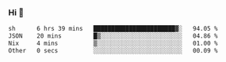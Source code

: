 ### Hi 👋

<!--START_SECTION:waka-->

```txt
sh      6 hrs 39 mins   ███████████████████████▓░   94.05 %
JSON    20 mins         █▒░░░░░░░░░░░░░░░░░░░░░░░   04.86 %
Nix     4 mins          ▒░░░░░░░░░░░░░░░░░░░░░░░░   01.00 %
Other   0 secs          ░░░░░░░░░░░░░░░░░░░░░░░░░   00.09 %
```

<!--END_SECTION:waka-->
